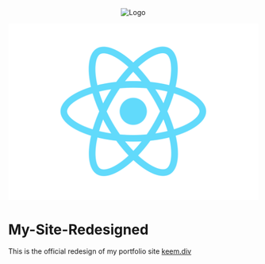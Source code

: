<div align="center">
  <img alt="Logo" src="https://keemcodes.com/images/logo.svg" width="100" />
</div>

![logo](./src/logo.svg)

# My-Site-Redesigned
This is the official redesign of my portfolio site [keem.div](http://keemcodes.com)

